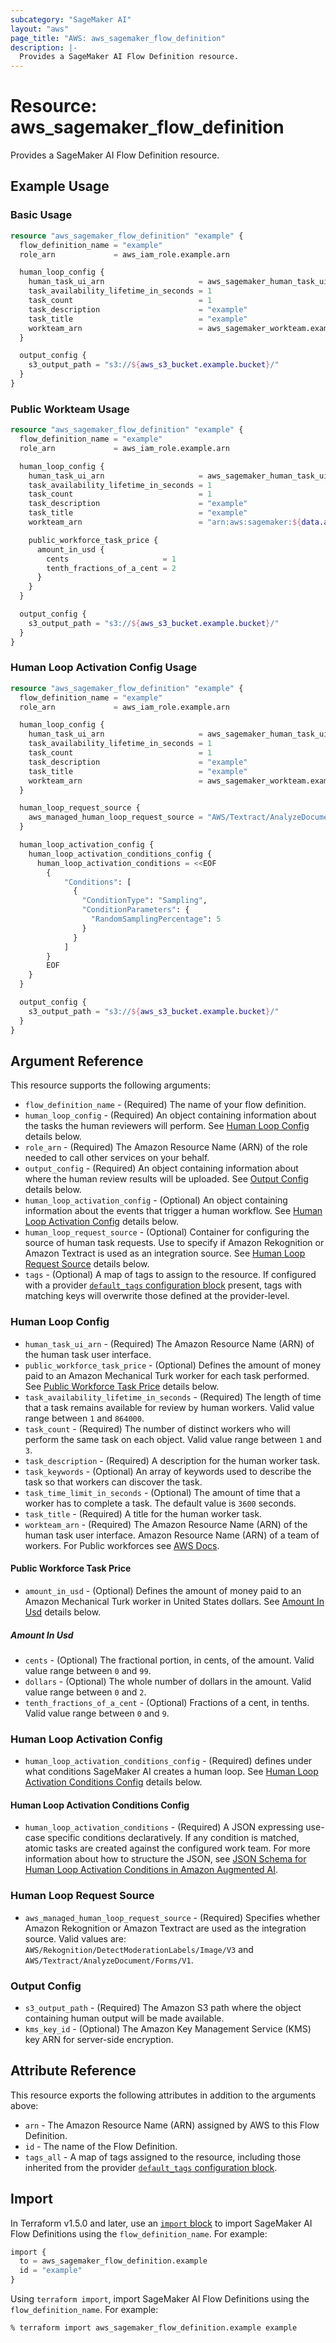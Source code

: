 ```yaml
---
subcategory: "SageMaker AI"
layout: "aws"
page_title: "AWS: aws_sagemaker_flow_definition"
description: |-
  Provides a SageMaker AI Flow Definition resource.
---
```


# Resource: aws_sagemaker_flow_definition

Provides a SageMaker AI Flow Definition resource.

## Example Usage

### Basic Usage

```terraform
resource "aws_sagemaker_flow_definition" "example" {
  flow_definition_name = "example"
  role_arn             = aws_iam_role.example.arn

  human_loop_config {
    human_task_ui_arn                     = aws_sagemaker_human_task_ui.example.arn
    task_availability_lifetime_in_seconds = 1
    task_count                            = 1
    task_description                      = "example"
    task_title                            = "example"
    workteam_arn                          = aws_sagemaker_workteam.example.arn
  }

  output_config {
    s3_output_path = "s3://${aws_s3_bucket.example.bucket}/"
  }
}
```

### Public Workteam Usage

```terraform
resource "aws_sagemaker_flow_definition" "example" {
  flow_definition_name = "example"
  role_arn             = aws_iam_role.example.arn

  human_loop_config {
    human_task_ui_arn                     = aws_sagemaker_human_task_ui.example.arn
    task_availability_lifetime_in_seconds = 1
    task_count                            = 1
    task_description                      = "example"
    task_title                            = "example"
    workteam_arn                          = "arn:aws:sagemaker:${data.aws_region.current.name}:394669845002:workteam/public-crowd/default"

    public_workforce_task_price {
      amount_in_usd {
        cents                     = 1
        tenth_fractions_of_a_cent = 2
      }
    }
  }

  output_config {
    s3_output_path = "s3://${aws_s3_bucket.example.bucket}/"
  }
}
```

### Human Loop Activation Config Usage

```terraform
resource "aws_sagemaker_flow_definition" "example" {
  flow_definition_name = "example"
  role_arn             = aws_iam_role.example.arn

  human_loop_config {
    human_task_ui_arn                     = aws_sagemaker_human_task_ui.example.arn
    task_availability_lifetime_in_seconds = 1
    task_count                            = 1
    task_description                      = "example"
    task_title                            = "example"
    workteam_arn                          = aws_sagemaker_workteam.example.arn
  }

  human_loop_request_source {
    aws_managed_human_loop_request_source = "AWS/Textract/AnalyzeDocument/Forms/V1"
  }

  human_loop_activation_config {
    human_loop_activation_conditions_config {
      human_loop_activation_conditions = <<EOF
        {
			"Conditions": [
			  {
				"ConditionType": "Sampling",
				"ConditionParameters": {
				  "RandomSamplingPercentage": 5
				}
			  }
			]
		}
        EOF
    }
  }

  output_config {
    s3_output_path = "s3://${aws_s3_bucket.example.bucket}/"
  }
}
```

## Argument Reference

This resource supports the following arguments:

* `flow_definition_name` - (Required) The name of your flow definition.
* `human_loop_config` - (Required)  An object containing information about the tasks the human reviewers will perform. See [Human Loop Config](#human-loop-config) details below.
* `role_arn` - (Required) The Amazon Resource Name (ARN) of the role needed to call other services on your behalf.
* `output_config` - (Required) An object containing information about where the human review results will be uploaded. See [Output Config](#output-config) details below.
* `human_loop_activation_config` - (Optional) An object containing information about the events that trigger a human workflow. See [Human Loop Activation Config](#human-loop-activation-config) details below.
* `human_loop_request_source` - (Optional) Container for configuring the source of human task requests. Use to specify if Amazon Rekognition or Amazon Textract is used as an integration source. See [Human Loop Request Source](#human-loop-request-source) details below.
* `tags` - (Optional) A map of tags to assign to the resource. If configured with a provider [`default_tags` configuration block](https://registry.terraform.io/providers/hashicorp/aws/latest/docs#default_tags-configuration-block) present, tags with matching keys will overwrite those defined at the provider-level.

### Human Loop Config

* `human_task_ui_arn` - (Required) The Amazon Resource Name (ARN) of the human task user interface.
* `public_workforce_task_price` - (Optional) Defines the amount of money paid to an Amazon Mechanical Turk worker for each task performed. See [Public Workforce Task Price](#public-workforce-task-price) details below.
* `task_availability_lifetime_in_seconds` - (Required) The length of time that a task remains available for review by human workers. Valid value range between `1` and `864000`.
* `task_count` - (Required) The number of distinct workers who will perform the same task on each object. Valid value range between `1` and `3`.
* `task_description` - (Required) A description for the human worker task.
* `task_keywords` - (Optional) An array of keywords used to describe the task so that workers can discover the task.
* `task_time_limit_in_seconds` - (Optional) The amount of time that a worker has to complete a task. The default value is `3600` seconds.
* `task_title` - (Required) A title for the human worker task.
* `workteam_arn` - (Required) The Amazon Resource Name (ARN) of the human task user interface. Amazon Resource Name (ARN) of a team of workers. For Public workforces see [AWS Docs](https://docs.aws.amazon.com/sagemaker/latest/dg/sms-workforce-management-public.html).

#### Public Workforce Task Price

* `amount_in_usd` - (Optional) Defines the amount of money paid to an Amazon Mechanical Turk worker in United States dollars. See [Amount In Usd](#amount-in-usd) details below.

##### Amount In Usd

* `cents` - (Optional) The fractional portion, in cents, of the amount. Valid value range between `0` and `99`.
* `dollars` - (Optional) The whole number of dollars in the amount. Valid value range between `0` and `2`.
* `tenth_fractions_of_a_cent` - (Optional) Fractions of a cent, in tenths. Valid value range between `0` and `9`.

### Human Loop Activation Config

* `human_loop_activation_conditions_config` - (Required) defines under what conditions SageMaker AI creates a human loop. See [Human Loop Activation Conditions Config](#human-loop-activation-conditions-config) details below.

#### Human Loop Activation Conditions Config

* `human_loop_activation_conditions` - (Required) A JSON expressing use-case specific conditions declaratively. If any condition is matched, atomic tasks are created against the configured work team. For more information about how to structure the JSON, see [JSON Schema for Human Loop Activation Conditions in Amazon Augmented AI](https://docs.aws.amazon.com/sagemaker/latest/dg/a2i-human-fallback-conditions-json-schema.html).

### Human Loop Request Source

* `aws_managed_human_loop_request_source` - (Required) Specifies whether Amazon Rekognition or Amazon Textract are used as the integration source. Valid values are: `AWS/Rekognition/DetectModerationLabels/Image/V3` and `AWS/Textract/AnalyzeDocument/Forms/V1`.

### Output Config

* `s3_output_path` - (Required) The Amazon S3 path where the object containing human output will be made available.
* `kms_key_id` - (Optional) The Amazon Key Management Service (KMS) key ARN for server-side encryption.

## Attribute Reference

This resource exports the following attributes in addition to the arguments above:

* `arn` - The Amazon Resource Name (ARN) assigned by AWS to this Flow Definition.
* `id` - The name of the Flow Definition.
* `tags_all` - A map of tags assigned to the resource, including those inherited from the provider [`default_tags` configuration block](https://registry.terraform.io/providers/hashicorp/aws/latest/docs#default_tags-configuration-block).

## Import

In Terraform v1.5.0 and later, use an [`import` block](https://developer.hashicorp.com/terraform/language/import) to import SageMaker AI Flow Definitions using the `flow_definition_name`. For example:

```terraform
import {
  to = aws_sagemaker_flow_definition.example
  id = "example"
}
```

Using `terraform import`, import SageMaker AI Flow Definitions using the `flow_definition_name`. For example:

```console
% terraform import aws_sagemaker_flow_definition.example example
```
